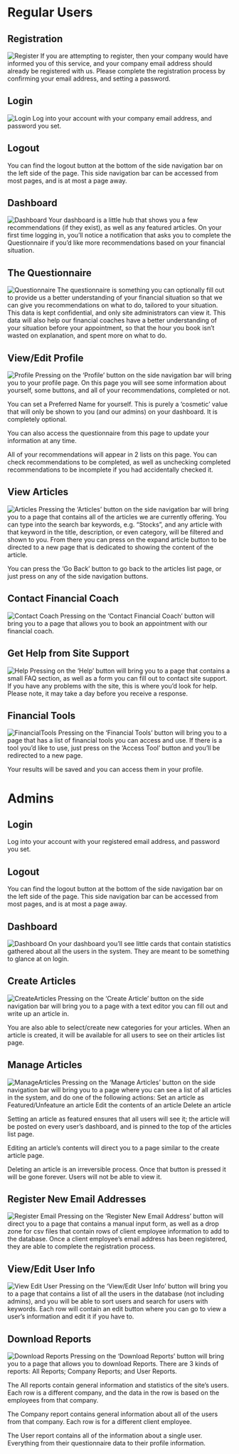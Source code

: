 # Regular Users

## Registration
![Register](../images/User/Register.png)
If you are attempting to register, then your company would have informed you of this service, and your company email address should already be registered with us. Please complete the registration process by confirming your email address, and setting a password.
## Login
![Login](../images/User/Login.png)
Log into your account with your company email address, and password you set.
## Logout
You can find the logout button at the bottom of the side navigation bar on the left side of the page. This side navigation bar can be accessed from most pages, and is at most a page away.

## Dashboard
![Dashboard](../images/User/Dashboard.png)
Your dashboard is a little hub that shows you a few recommendations (if they exist), as well as any featured articles. On your first time logging in, you’ll notice a notification that asks you to complete the Questionnaire if you’d like more recommendations based on your financial situation.

## The Questionnaire
![Questionnaire](../images/User/Questionnaire.png)
The questionnaire is something you can optionally fill out to provide us a better understanding of your financial situation so that we can give you recommendations on what to do, tailored to your situation. This data is kept confidential, and only site administrators can view it. This data will also help our financial coaches have a better understanding of your situation before your appointment, so that the hour you book isn’t wasted on explanation, and spent more on what to do.

## View/Edit Profile
![Profile](../images/User/Profile.png)
Pressing on the ‘Profile’ button on the side navigation bar will bring you to your profile page. On this page you will see some information about yourself, some buttons, and all of your recommendations, completed or not.

You can set a Preferred Name for yourself. This is purely a ‘cosmetic’ value that will only be shown to you (and our admins) on your dashboard. It is completely optional.

You can also access the questionnaire from this page to update your information at any time.

All of your recommendations will appear in 2 lists on this page. You can check recommendations to be completed, as well as unchecking completed recommendations to be incomplete if you had accidentally checked it. 

## View Articles
![Articles](../images/User/Articles.png)
Pressing the ‘Articles’ button on the side navigation bar will bring you to a page that contains all of the articles we are currently offering. You can type into the search bar keywords, e.g. “Stocks”, and any article with that keyword in the title, description, or even category, will be filtered and shown to you. From there you can press on the expand article button to be directed to a new page that is dedicated to showing the content of the article.

You can press the ‘Go Back’ button to go back to the articles list page, or just press on any of the side navigation buttons.

## Contact Financial Coach
![Contact Coach](../images/User/ContactCoach.png)
Pressing on the ‘Contact Financial Coach’ button will bring you to a page that allows you to book an appointment with our financial coach.

## Get Help from Site Support
![Help](../images/User/Help.png)
Pressing on the ‘Help’ button will bring you to a page that contains a small FAQ section, as well as a form you can fill out to contact site support. If you have any problems with the site, this is where you’d look for help. Please note, it may take a day before you receive a response.

## Financial Tools
![FinancialTools](../images/User/FinancialTools.png)
Pressing on the ‘Financial Tools’ button will bring you to a page that has a list of financial tools you can access and use. If there is a tool you’d like to use, just press on the ‘Access Tool’ button and you’ll be redirected to a new page.

Your results will be saved and you can access them in your profile.

# Admins
## Login
Log into your account with your registered email address, and password you set.
## Logout
You can find the logout button at the bottom of the side navigation bar on the left side of the page. This side navigation bar can be accessed from most pages, and is at most a page away.

## Dashboard
![Dashboard](../images/Admin/Dashboard.png)
On your dashboard you’ll see little cards that contain statistics gathered about all the users in the system. They are meant to be something to glance at on login.

## Create Articles
![CreateArticles](../images/Admin/CreateArticles.png)
Pressing on the ‘Create Article’ button on the side navigation bar will bring you to a page with a text editor you can fill out and write up an article in.
	
You are also able to select/create new categories for your articles.
When an article is created, it will be available for all users to see on their articles list page.

## Manage Articles
![ManageArticles](../images/Admin/ManageArticles.png)
Pressing on the ‘Manage Articles’ button on the side navigation bar will bring you to a page where you can see a list of all articles in the system, and do one of the following actions:
  Set an article as Featured/Unfeature an article
  Edit the contents of an article
  Delete an article

Setting an article as featured ensures that all users will see it; the article will be posted on every user’s dashboard, and is pinned to the top of the articles list page.
	
Editing an article’s contents will direct you to a page similar to the create article page. 

Deleting an article is an irreversible process. Once that button is pressed it will be gone forever. Users will not be able to view it.

## Register New Email Addresses
![Register Email](../images/Admin/RegisterEmail.png)
Pressing on the ‘Register New Email Address’ button will direct you to a page that contains a manual input form, as well as a drop zone for csv files that contain rows of client employee information to add to the database. Once a client employee’s email address has been registered, they are able to complete the registration process.

## View/Edit User Info
![View Edit User](../images/Admin/ViewEditUser.png)
Pressing on the ‘View/Edit User Info’ button will bring you to a page that contains a list of all the users in the database (not including admins), and you will be able to sort users and search for users with keywords. Each row will contain an edit button where you can go to view a user’s information and edit it if you have to.

## Download Reports
![Download Reports](../images/Admin/DownloadReports.png)
Pressing on the ‘Download Reports’ button will bring you to a page that allows you to download Reports. There are 3 kinds of reports: All Reports; Company Reports; and User Reports.
	
The All reports contain general information and statistics of the site’s users. Each row is a different company, and the data in the row is based on the employees from that company.

The Company report contains general information about all of the users from that company. Each row is for a different client employee.

The User report contains all of the information about a single user. Everything from their questionnaire data to their profile information.
